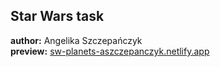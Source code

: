 ## Star Wars task
**author:** Angelika Szczepańczyk\
**preview:** [sw-planets-aszczepanczyk.netlify.app](https://sw-planets-aszczepanczyk.netlify.app/)

